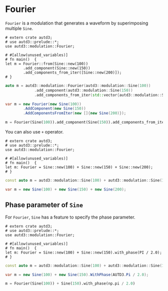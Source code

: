# Fourier

`Fourier` is a modulation that generates a waveform by superimposing multiple `Sine`.

```rust,edition2021
# extern crate autd3;
# use autd3::prelude::*;
use autd3::modulation::Fourier;

# #[allow(unused_variables)]
# fn main()  {
let m = Fourier::from(Sine::new(100))
        .add_component(Sine::new(150))
        .add_components_from_iter([Sine::new(200)]);
# }
```

```cpp
auto m = autd3::modulation::Fourier(autd3::modulation::Sine(100))
             .add_component(autd3::modulation::Sine(150))
             .add_components_from_iter(std::vector{autd3::modulation::Sine(200)});
```

```cs
var m = new Fourier(new Sine(100))
        .AddComponent(new Sine(150))
        .AddComponentsFromIter(new []{new Sine(200)});
```

```python
m = Fourier(Sine(100)).add_component(Sine(150)).add_components_from_iter([Sine(200)])
```

You can also use `+` operator.

```rust,edition2021
# extern crate autd3;
# use autd3::prelude::*;
use autd3::modulation::Fourier;

# #[allow(unused_variables)]
# fn main()  {
let m: Fourier = Sine::new(100) + Sine::new(150) + Sine::new(200);
# }
```

```cpp
const auto m = autd3::modulation::Sine(100) + autd3::modulation::Sine(150) + autd3::modulation::Sine(200);
```

```cs
var m = new Sine(100) + new Sine(150) + new Sine(200);
```

## Phase parameter of `Sine`

For `Fourier`, `Sine` has a feature to specify the phase parameter.

```rust,edition2021
# extern crate autd3;
# use autd3::prelude::*;
use autd3::modulation::Fourier;

# #[allow(unused_variables)]
# fn main()  {
let m: Fourier = Sine::new(100) + Sine::new(150).with_phase(PI / 2.0);
# }
```

```cpp
const auto m = autd3::modulation::Sine(100) + autd3::modulation::Sine(150).with_phase(autd3::pi / 2.0);
```

```cs
var m = new Sine(100) + new Sine(150).WithPhase(AUTD3.Pi / 2.0);
```

```python
m = Fourier(Sine(100)) + Sine(150).with_phase(np.pi / 2.0)
```
